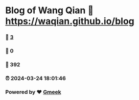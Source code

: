 # Blog of Wang Qian :link: https://waqian.github.io/blog 
### :page_facing_up: [3](https://waqian.github.io/blog/tag.html) 
### :speech_balloon: 0 
### :hibiscus: 392 
### :alarm_clock: 2024-03-24 18:01:46 
### Powered by :heart: [Gmeek](https://github.com/Meekdai/Gmeek)
